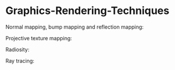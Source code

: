 # Graphics-Rendering-Techniques

Normal mapping, bump mapping and reflection mapping:

Projective texture mapping:

Radiosity:

Ray tracing: